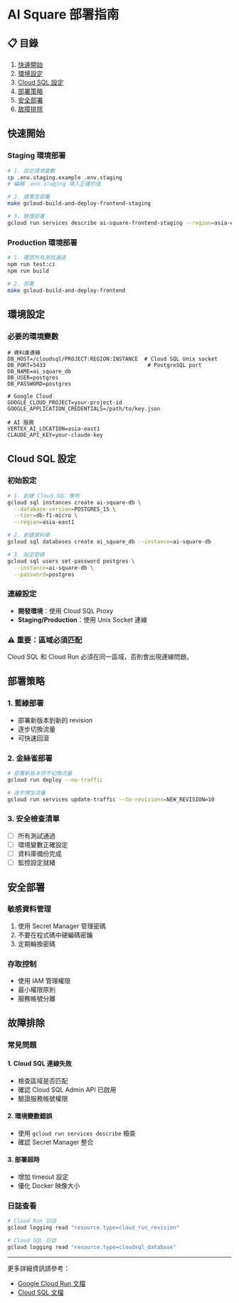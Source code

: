 # AI Square 部署指南

## 📋 目錄
1. [快速開始](#快速開始)
2. [環境設定](#環境設定)
3. [Cloud SQL 設定](#cloud-sql-設定)
4. [部署策略](#部署策略)
5. [安全部署](#安全部署)
6. [故障排除](#故障排除)

## 快速開始

### Staging 環境部署
```bash
# 1. 設定環境變數
cp .env.staging.example .env.staging
# 編輯 .env.staging 填入正確的值

# 2. 建置並部署
make gcloud-build-and-deploy-frontend-staging

# 3. 驗證部署
gcloud run services describe ai-square-frontend-staging --region=asia-east1
```

### Production 環境部署
```bash
# 1. 確認所有測試通過
npm run test:ci
npm run build

# 2. 部署
make gcloud-build-and-deploy-frontend
```

## 環境設定

### 必要的環境變數
```env
# 資料庫連線
DB_HOST=/cloudsql/PROJECT:REGION:INSTANCE  # Cloud SQL Unix socket
DB_PORT=5433                                # PostgreSQL port
DB_NAME=ai_square_db
DB_USER=postgres
DB_PASSWORD=postgres

# Google Cloud
GOOGLE_CLOUD_PROJECT=your-project-id
GOOGLE_APPLICATION_CREDENTIALS=/path/to/key.json

# AI 服務
VERTEX_AI_LOCATION=asia-east1
CLAUDE_API_KEY=your-claude-key
```

## Cloud SQL 設定

### 初始設定
```bash
# 1. 創建 Cloud SQL 實例
gcloud sql instances create ai-square-db \
  --database-version=POSTGRES_15 \
  --tier=db-f1-micro \
  --region=asia-east1

# 2. 創建資料庫
gcloud sql databases create ai_square_db --instance=ai-square-db

# 3. 設定密碼
gcloud sql users set-password postgres \
  --instance=ai-square-db \
  --password=postgres
```

### 連線設定
- **開發環境**：使用 Cloud SQL Proxy
- **Staging/Production**：使用 Unix Socket 連線

### ⚠️ 重要：區域必須匹配
Cloud SQL 和 Cloud Run 必須在同一區域，否則會出現連線問題。

## 部署策略

### 1. 藍綠部署
- 部署新版本到新的 revision
- 逐步切換流量
- 可快速回滾

### 2. 金絲雀部署
```bash
# 部署新版本但不切換流量
gcloud run deploy --no-traffic

# 逐步增加流量
gcloud run services update-traffic --to-revisions=NEW_REVISION=10
```

### 3. 安全檢查清單
- [ ] 所有測試通過
- [ ] 環境變數正確設定
- [ ] 資料庫備份完成
- [ ] 監控設定就緒

## 安全部署

### 敏感資料管理
1. 使用 Secret Manager 管理密碼
2. 不要在程式碼中硬編碼密鑰
3. 定期輪換密碼

### 存取控制
- 使用 IAM 管理權限
- 最小權限原則
- 服務帳號分離

## 故障排除

### 常見問題

#### 1. Cloud SQL 連線失敗
- 檢查區域是否匹配
- 確認 Cloud SQL Admin API 已啟用
- 驗證服務帳號權限

#### 2. 環境變數錯誤
- 使用 `gcloud run services describe` 檢查
- 確認 Secret Manager 整合

#### 3. 部署超時
- 增加 timeout 設定
- 優化 Docker 映像大小

### 日誌查看
```bash
# Cloud Run 日誌
gcloud logging read "resource.type=cloud_run_revision"

# Cloud SQL 日誌
gcloud logging read "resource.type=cloudsql_database"
```

---

更多詳細資訊請參考：
- [Google Cloud Run 文檔](https://cloud.google.com/run/docs)
- [Cloud SQL 文檔](https://cloud.google.com/sql/docs)